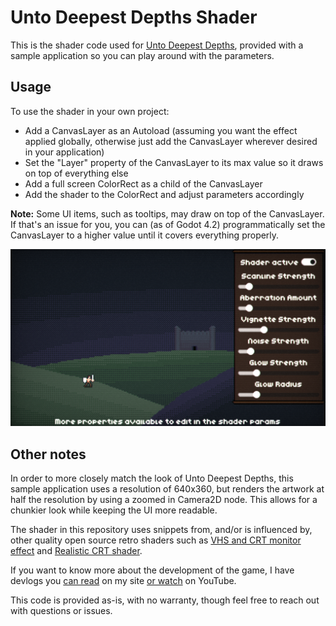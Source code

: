 # Unto Deepest Depths Shader
This is the shader code used for [Unto Deepest Depths](https://store.steampowered.com/app/3106600/?utm_source=github), provided with a sample application so you can play around with the parameters.

## Usage
To use the shader in your own project:
- Add a CanvasLayer as an Autoload (assuming you want the effect applied globally, otherwise just add the CanvasLayer wherever desired in your application)
- Set the "Layer" property of the CanvasLayer to its max value so it draws on top of everything else
- Add a full screen ColorRect as a child of the CanvasLayer
- Add the shader to the ColorRect and adjust parameters accordingly

**Note:** Some UI items, such as tooltips, may draw on top of the CanvasLayer. If that's an issue for you, you can (as of Godot 4.2) programmatically set the CanvasLayer to a higher value until it covers everything properly.

![Application screenshot](screenshot.png)

## Other notes
In order to more closely match the look of Unto Deepest Depths, this sample application uses a resolution of 640x360, but renders the artwork at half the resolution by using a zoomed in Camera2D node. This allows for a chunkier look while keeping the UI more readable.

The shader in this repository uses snippets from, and/or is influenced by, other quality open source retro shaders such as [VHS and CRT monitor effect](https://godotshaders.com/shader/vhs-and-crt-monitor-effect/) and [Realistic CRT shader](https://godotshaders.com/shader/realistic-crt-shader/).

If you want to know more about the development of the game, I have devlogs you [can read](https://shaggydev.com/2024/09/04/unto-deepest-depths-devlog/) on my site [or watch](https://youtu.be/w6jXgaWHo1s) on YouTube.

This code is provided as-is, with no warranty, though feel free to reach out with questions or issues.